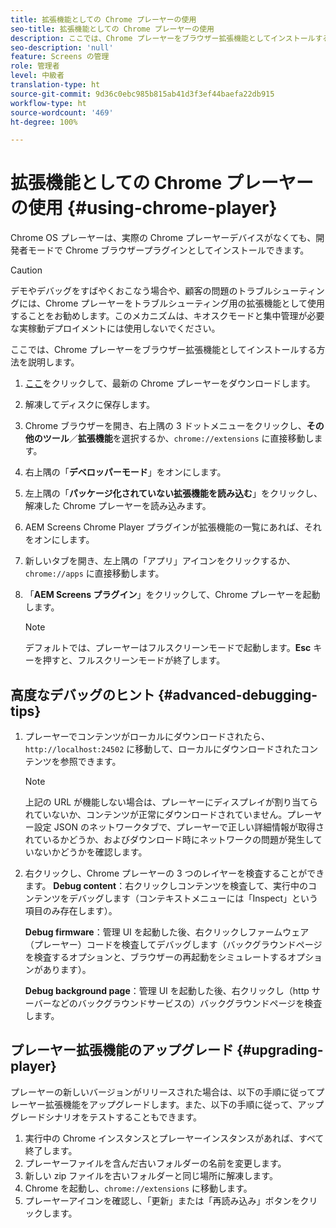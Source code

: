 ```yaml
---
title: 拡張機能としての Chrome プレーヤーの使用
seo-title: 拡張機能としての Chrome プレーヤーの使用
description: ここでは、Chrome プレーヤーをブラウザー拡張機能としてインストールする方法を説明します。
seo-description: 'null'
feature: Screens の管理
role: 管理者
level: 中級者
translation-type: ht
source-git-commit: 9d36c0ebc985b815ab41d3f3ef44baefa22db915
workflow-type: ht
source-wordcount: '469'
ht-degree: 100%

---
```



# 拡張機能としての Chrome プレーヤーの使用 {#using-chrome-player}

Chrome OS プレーヤーは、実際の Chrome プレーヤーデバイスがなくても、開発者モードで Chrome ブラウザープラグインとしてインストールできます。

>[!CAUTION]
>
> デモやデバッグをすばやくおこなう場合や、顧客の問題のトラブルシューティングには、Chrome プレーヤーをトラブルシューティング用の拡張機能として使用することをお勧めします。このメカニズムは、キオスクモードと集中管理が必要な実稼動デプロイメントには使用しないでください。

ここでは、Chrome プレーヤーをブラウザー拡張機能としてインストールする方法を説明します。

1. [ここ](https://download.macromedia.com/screens/)をクリックして、最新の Chrome プレーヤーをダウンロードします。

1. 解凍してディスクに保存します。

1. Chrome ブラウザーを開き、右上隅の 3 ドットメニューをクリックし、**その他のツール**／**拡張機能**&#x200B;を選択するか、`chrome://extensions` に直接移動します。

1. 右上隅の「**デベロッパーモード**」をオンにします。

1. 左上隅の「**パッケージ化されていない拡張機能を読み込む**」をクリックし、解凍した Chrome プレーヤーを読み込みます。

1. AEM Screens Chrome Player プラグインが拡張機能の一覧にあれば、それをオンにします。

1. 新しいタブを開き、左上隅の「アプリ」アイコンをクリックするか、`chrome://apps` に直接移動します。

1. 「**AEM Screens プラグイン**」をクリックして、Chrome プレーヤーを起動します。
   >[!NOTE]
   >
   > デフォルトでは、プレーヤーはフルスクリーンモードで起動します。**Esc** キーを押すと、フルスクリーンモードが終了します。


## 高度なデバッグのヒント {#advanced-debugging-tips}

1. プレーヤーでコンテンツがローカルにダウンロードされたら、`http://localhost:24502` に移動して、ローカルにダウンロードされたコンテンツを参照できます。

   >[!NOTE]
   >
   > 上記の URL が機能しない場合は、プレーヤーにディスプレイが割り当てられていないか、コンテンツが正常にダウンロードされていません。プレーヤー設定 JSON のネットワークタブで、プレーヤーで正しい詳細情報が取得されているかどうか、およびダウンロード時にネットワークの問題が発生していないかどうかを確認します。

1. 右クリックし、Chrome プレーヤーの 3 つのレイヤーを検査することができます。
   **Debug content**：右クリックしコンテンツを検査して、実行中のコンテンツをデバッグします（コンテキストメニューには「Inspect」という項目のみ存在します）。

   **Debug firmware**：管理 UI を起動した後、右クリックしファームウェア（プレーヤー）コードを検査してデバッグします（バックグラウンドページを検査するオプションと、ブラウザーの再起動をシミュレートするオプションがあります）。

   **Debug background page**：管理 UI を起動した後、右クリックし（http サーバーなどのバックグラウンドサービスの）バックグラウンドページを検査します。

## プレーヤー拡張機能のアップグレード {#upgrading-player}

プレーヤーの新しいバージョンがリリースされた場合は、以下の手順に従ってプレーヤー拡張機能をアップグレードします。また、以下の手順に従って、アップグレードシナリオをテストすることもできます。

1. 実行中の Chrome インスタンスとプレーヤーインスタンスがあれば、すべて終了します。
1. プレーヤーファイルを含んだ古いフォルダーの名前を変更します。
1. 新しい zip ファイルを古いフォルダーと同じ場所に解凍します。
1. Chrome を起動し、`chrome://extensions` に移動します。
1. プレーヤーアイコンを確認し、「更新」または「再読み込み」ボタンをクリックします。